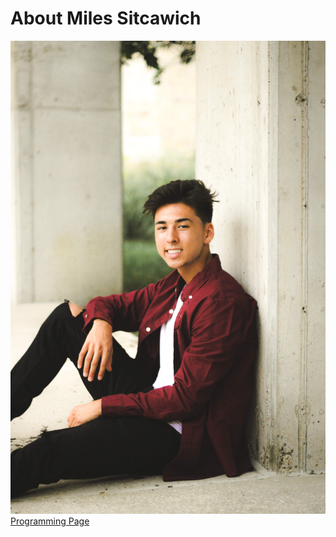 # About Miles Sitcawich
![Picture of Miles Sitcawich](https://github.com/akatsuki-slayer/Miles-Sitcawich/blob/main/IMG_3817_Original2.jpg)
[Programming Page](mechanical.md)
